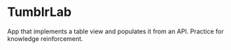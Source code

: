 # TumblrLab
App that implements a table view and populates it from an API. Practice for knowledge reinforcement. 
